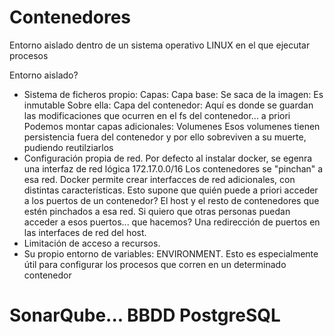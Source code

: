 # Contenedores

Entorno aislado dentro de un sistema operativo LINUX en el que ejecutar procesos

Entorno aislado?
- Sistema de ficheros propio:
    Capas:
        Capa base: Se saca de la imagen: Es inmutable
        Sobre ella: Capa del contenedor: Aquí es donde se guardan las modificaciones 
                    que ocurren en el fs del contenedor... a priori
        Podemos montar capas adicionales: Volumenes
            Esos volumenes tienen persistencia fuera del contenedor y por ello
            sobreviven a su muerte, pudiendo reutilziarlos
- Configuración propia de red.
    Por defecto al instalar docker, se egenra una interfaz de red lógica 172.17.0.0/16
    Los contenedores se "pinchan" a esa red.
    Docker permite crear interfacces de red adicionales, con distintas características.
    Esto supone que quién puede a priori acceder a los puertos de un contenedor?
        El host y el resto de contenedores que estén pinchados a esa red.
    Si quiero que otras personas puedan acceder a esos puertos... que hacemos?
        Una redirección de puertos en las interfaces de red del host.
- Limitación de acceso a recursos.
- Su propio entorno de variables: ENVIRONMENT.
    Esto es especialmente útil para configurar los procesos que corren en un determinado contenedor

# SonarQube... BBDD PostgreSQL
